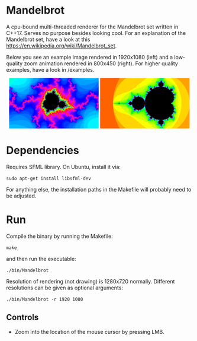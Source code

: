 # Mandelbrot

A cpu-bound multi-threaded renderer for the Mandelbrot set written in C++17. Serves no purpose besides looking cool. For an explanation of the Mandelbrot set, have a look at this https://en.wikipedia.org/wiki/Mandelbrot_set.

Below you see an example image rendered in 1920x1080 (left) and a low-quality zoom animation rendered in 800x450 (right). For higher quality examples, have a look in /examples.

<p align="center">
  <img src="examples/.example.png" width="48%" />
  <img src="examples/.exampleGif.gif" width="48%" />
</p>

# Dependencies

Requires SFML library. On Ubuntu, install it via:

    sudo apt-get install libsfml-dev

For anything else, the installation paths in the Makefile will probably need to be adjusted.

# Run

Compile the binary by running the Makefile:

    make

and then run the executable:

    ./bin/Mandelbrot

Resolution of rendering (not drawing) is 1280x720 normally. Different resolutions can be given as optional arguments:

    ./bin/Mandelbrot -r 1920 1080

## Controls

- Zoom into the location of the mouse cursor by pressing LMB.
